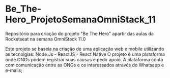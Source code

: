 # Be_The-Hero_ProjetoSemanaOmniStack_11
Repositório para criação do projeto "Be The Hero" apartir das aulas da Rocketseat na semana OmniStack 11.0

Este projeto se baseia na criação de uma aplicação web e mobile utilizando as tecnolgias: Node.Js - ReactJS - React Native
O projeto é uma plataforma onde ONGs podem registrar suas causas e pedir apoio. A plataforma conta com comunicação entre as ONGs e os interessados através do Whatsapp e e-mails;
